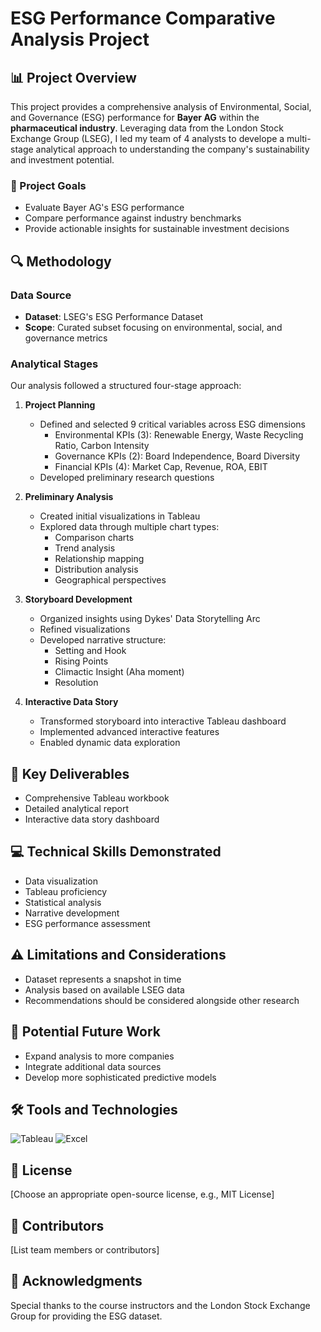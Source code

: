 # ESG Performance Comparative Analysis Project

## 📊 Project Overview

This project provides a comprehensive analysis of Environmental, Social, and Governance (ESG) performance for **Bayer AG** within the **pharmaceutical industry**. Leveraging data from the London Stock Exchange Group (LSEG), I led my team of 4 analysts to develope a multi-stage analytical approach to understanding the company's sustainability and investment potential.

### 🎯 Project Goals

- Evaluate Bayer AG's ESG performance
- Compare performance against industry benchmarks
- Provide actionable insights for sustainable investment decisions

## 🔍 Methodology

### Data Source
- **Dataset**: LSEG's ESG Performance Dataset
- **Scope**: Curated subset focusing on environmental, social, and governance metrics

### Analytical Stages

Our analysis followed a structured four-stage approach:

1. **Project Planning**
   - Defined and selected 9 critical variables across ESG dimensions
     * Environmental KPIs (3): Renewable Energy, Waste Recycling Ratio, Carbon Intensity
     * Governance KPIs (2): Board Independence, Board Diversity
     * Financial KPIs (4): Market Cap, Revenue, ROA, EBIT
   - Developed preliminary research questions

2. **Preliminary Analysis**
   - Created initial visualizations in Tableau
   - Explored data through multiple chart types:
     * Comparison charts
     * Trend analysis
     * Relationship mapping
     * Distribution analysis
     * Geographical perspectives

3. **Storyboard Development**
   - Organized insights using Dykes' Data Storytelling Arc
   - Refined visualizations
   - Developed narrative structure:
     * Setting and Hook
     * Rising Points
     * Climactic Insight (Aha moment)
     * Resolution

4. **Interactive Data Story**
   - Transformed storyboard into interactive Tableau dashboard
   - Implemented advanced interactive features
   - Enabled dynamic data exploration

## 🚀 Key Deliverables

- Comprehensive Tableau workbook
- Detailed analytical report
- Interactive data story dashboard

## 💻 Technical Skills Demonstrated

- Data visualization
- Tableau proficiency
- Statistical analysis
- Narrative development
- ESG performance assessment

## ⚠️ Limitations and Considerations

- Dataset represents a snapshot in time
- Analysis based on available LSEG data
- Recommendations should be considered alongside other research

## 🔮 Potential Future Work

- Expand analysis to more companies
- Integrate additional data sources
- Develop more sophisticated predictive models

## 🛠 Tools and Technologies

![Tableau](https://img.shields.io/badge/Tableau-E97627?style=for-the-badge&logo=Tableau&logoColor=white)
![Excel](https://img.shields.io/badge/Microsoft_Excel-217346?style=for-the-badge&logo=microsoft-excel&logoColor=white)

## 📜 License

[Choose an appropriate open-source license, e.g., MIT License]

## 👥 Contributors

[List team members or contributors]

## 🙏 Acknowledgments

Special thanks to the course instructors and the London Stock Exchange Group for providing the ESG dataset.
